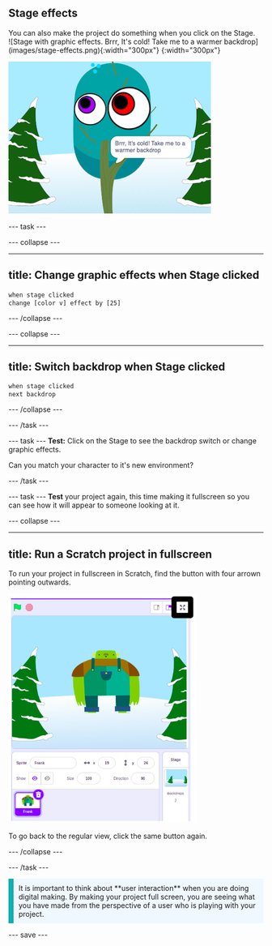## Stage effects

<div style="display: flex; flex-wrap: wrap">
<div style="flex-basis: 200px; flex-grow: 1; margin-right: 15px;">
You can also make the project do something when you click on the Stage.
</div>
<div>
![Stage with graphic effects. Brrr, It's cold! Take me to a warmer backdrop](images/stage-effects.png){:width="300px"} 
{:width="300px"}  
</div>
</div>

![Stage with graphic effects](images/stage-effects-say.png)

--- task ---

--- collapse ---

---
title: Change graphic effects when Stage clicked
---

```blocks3
when stage clicked
change [color v] effect by [25]
```

--- /collapse ---

--- collapse ---

---
title: Switch backdrop when Stage clicked
---

```blocks3
when stage clicked
next backdrop
```

--- /collapse ---

--- /task ---

--- task ---
**Test:** Click on the Stage to see the backdrop switch or change graphic effects. 

Can you match your character to it's new environment?

--- /task ---

--- task ---
**Test** your project again, this time making it fullscreen so you can see how it will appear to someone looking at it.

--- collapse ---

---
title: Run a Scratch project in fullscreen
---

To run your project in fullscreen in Scratch, find the button with four arrown pointing outwards.

![A sprite with fullscreen button highlighted above the sprite towards the right corner](images/fullscreen_frank.png)

To go back to the regular view, click the same button again.

--- /collapse ---

--- /task ---

<p style="border-left: solid; border-width:10px; border-color: #0faeb0; background-color: aliceblue; padding: 10px;">
It is important to think about **user interaction** when you are doing digital making. By making your project full screen, you are seeing what you have made from the perspective of a user who is playing with your project.
</p>

--- save ---
